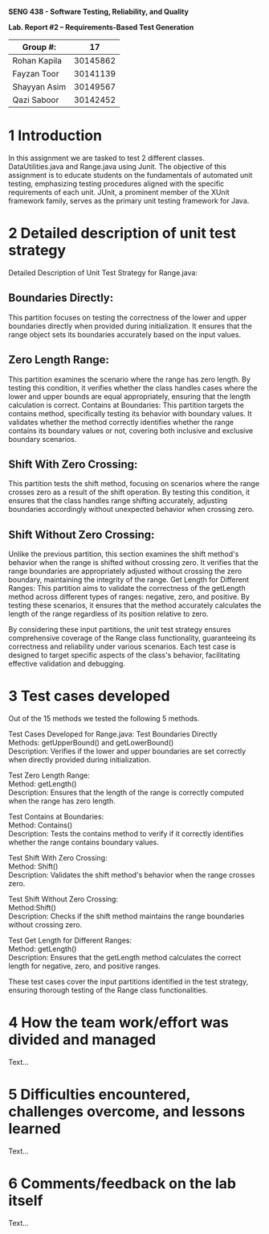 **SENG 438 - Software Testing, Reliability, and Quality**

**Lab. Report \#2 – Requirements-Based Test Generation**

| Group \#:      |   17  |
| -------------- | --- |
| Rohan Kapila | 30145862 |
| Fayzan Toor               | 30141139    |
| Shayyan Asim               |  30149567   |
| Qazi Saboor               | 30142452    |

# 1 Introduction

In this assignment we are tasked to test 2 different classes. DataUtilities.java and Range.java using Junit. The objective of this assignment is to educate students on the fundamentals of automated unit testing, emphasizing testing procedures aligned with the specific requirements of each unit. JUnit, a prominent member of the XUnit framework family, serves as the primary unit testing framework for Java.

# 2 Detailed description of unit test strategy

Detailed Description of Unit Test Strategy for Range.java:

## Boundaries Directly: 
This partition focuses on testing the correctness of the lower and upper boundaries directly when provided during initialization. It ensures that the range object sets its boundaries accurately based on the input values.

## Zero Length Range: 
This partition examines the scenario where the range has zero length. By testing this condition, it verifies whether the class handles cases where the lower and upper bounds are equal appropriately, ensuring that the length calculation is correct.
Contains at Boundaries: This partition targets the contains method, specifically testing its behavior with boundary values. It validates whether the method correctly identifies whether the range contains its boundary values or not, covering both inclusive and exclusive boundary scenarios.
## Shift With Zero Crossing: 
This partition tests the shift method, focusing on scenarios where the range crosses zero as a result of the shift operation. By testing this condition, it ensures that the class handles range shifting accurately, adjusting boundaries accordingly without unexpected behavior when crossing zero.
## Shift Without Zero Crossing: 
Unlike the previous partition, this section examines the shift method's behavior when the range is shifted without crossing zero. It verifies that the range boundaries are appropriately adjusted without crossing the zero boundary, maintaining the integrity of the range.
Get Length for Different Ranges: This partition aims to validate the correctness of the getLength method across different types of ranges: negative, zero, and positive. By testing these scenarios, it ensures that the method accurately calculates the length of the range regardless of its position relative to zero.

By considering these input partitions, the unit test strategy ensures comprehensive coverage of the Range class functionality, guaranteeing its correctness and reliability under various scenarios. Each test case is designed to target specific aspects of the class's behavior, facilitating effective validation and debugging.


# 3 Test cases developed

Out of the 15 methods we tested the following 5 methods.

Test Cases Developed for Range.java:
Test Boundaries Directly                                                                                                                             
Methods: getUpperBound() and getLowerBound()                                                                                    
Description: Verifies if the lower and upper boundaries are set correctly when directly provided during initialization.

Test Zero Length Range:                                                                                                                       
Method: getLength()                                                                                                                
Description: Ensures that the length of the range is correctly computed when the range has zero length.

Test Contains at Boundaries:                                                                                                                     
Method: Contains()                                                                                                                                      
Description: Tests the contains method to verify if it correctly identifies whether the range contains boundary values.


Test Shift With Zero Crossing:                                                                                                              
Method: Shift()                                                                                                                                              
Description: Validates the shift method's behavior when the range crosses zero.

Test Shift Without Zero Crossing:   
Method:Shift()                                                                                                                                                             
Description: Checks if the shift method maintains the range boundaries without crossing zero.

Test Get Length for Different Ranges:                                                                                                     
Method: getLength()                                                                                                                                                  
Description: Ensures that the getLength method calculates the correct length for negative, zero, and positive ranges.


These test cases cover the input partitions identified in the test strategy, ensuring thorough testing of the Range class functionalities.









# 4 How the team work/effort was divided and managed

Text…

# 5 Difficulties encountered, challenges overcome, and lessons learned

Text…

# 6 Comments/feedback on the lab itself

Text…

